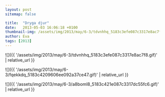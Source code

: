 ```yaml
---
layout: post
sitemap: false

title:  "Dryga djur"
date:   2013-05-03 16:06:18 +0100
thumbnail-img: /assets/img/2013/may/6-3/tdvnhhq_5183c3efe087c3317e8ac7f8.gif
author: Eva
tags: [2013]
---
```




![]({{ '/assets/img/2013/may/6-3/tdvnhhq_5183c3efe087c3317e8ac7f8.gif)'  | relative_url }}

![]({{ '/assets/img/2013/may/6-3/fqekkdq_5183c4209606ee092a37ce47.gif)'  | relative_url }}

![]({{ '/assets/img/2013/may/6-3/a8boml8_5183c421e087c3317dc55fc6.gif)'  | relative_url }}

